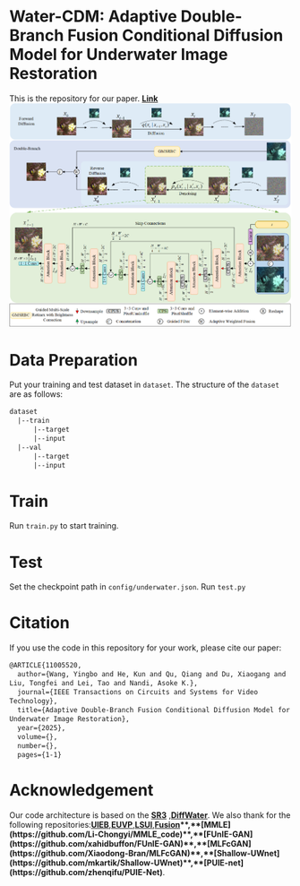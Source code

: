 # Water-CDM: Adaptive Double-Branch Fusion Conditional Diffusion Model for Underwater Image Restoration
This is the repository for our paper. **[Link](https://ieeexplore.ieee.org/document/11005520)**
![](Water-CDM.png)
# Data Preparation
Put your training and test dataset in ```dataset```. The structure of the ```dataset``` are as follows:
```
dataset
  |--train
      |--target
      |--input
  |--val
      |--target
      |--input
```
# Train
Run ```train.py``` to start training.
# Test
Set the checkpoint path in ```config/underwater.json```.
Run ```test.py```
# Citation
If you use the code in this repository for your work, please cite our paper:
```
@ARTICLE{11005520,
  author={Wang, Yingbo and He, Kun and Qu, Qiang and Du, Xiaogang and Liu, Tongfei and Lei, Tao and Nandi, Asoke K.},
  journal={IEEE Transactions on Circuits and Systems for Video Technology}, 
  title={Adaptive Double-Branch Fusion Conditional Diffusion Model for Underwater Image Restoration}, 
  year={2025},
  volume={},
  number={},
  pages={1-1}
```
# Acknowledgement
Our code architecture is based on the **[SR3](https://github.com/Janspiry/Image-Super-Resolution-via-Iterative-Refinement)**  ,**[DiffWater](https://github.com/Guan-MS/DiffWater?tab=readme-ov-file)**. We also thank for the following repositories:**[UIEB](https://li-chongyi.github.io/proj_benchmark.html)**,**[EUVP](https://irvlab.cs.umn.edu/resources/euvp-dataset)**,**[LSUI](https://github.com/LintaoPeng/U-shape_Transformer_for_Underwater_Image_Enhancement)**,**[Fusion](https://github.com/fergaletto/Color-Balance-and-fusion-for-underwater-image-enhancement.-.)**,**[MMLE](https://github.com/Li-Chongyi/MMLE_code)**,**[FUnIE-GAN](https://github.com/xahidbuffon/FUnIE-GAN)**,**[MLFcGAN](https://github.com/Xiaodong-Bran/MLFcGAN)**,**[Shallow-UWnet](https://github.com/mkartik/Shallow-UWnet)**,**[PUIE-net](https://github.com/zhenqifu/PUIE-Net)**.
